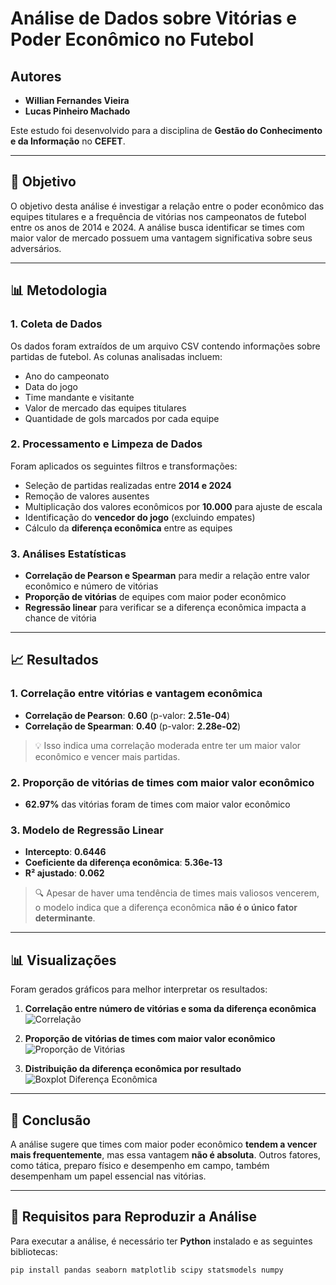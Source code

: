 # Análise de Dados sobre Vitórias e Poder Econômico no Futebol

## Autores
- **Willian Fernandes Vieira**  
- **Lucas Pinheiro Machado**  

Este estudo foi desenvolvido para a disciplina de **Gestão do Conhecimento e da Informação** no **CEFET**.

---

## 📌 Objetivo  
O objetivo desta análise é investigar a relação entre o poder econômico das equipes titulares e a frequência de vitórias nos campeonatos de futebol entre os anos de 2014 e 2024. A análise busca identificar se times com maior valor de mercado possuem uma vantagem significativa sobre seus adversários.

---

## 📊 Metodologia  

### **1. Coleta de Dados**  
Os dados foram extraídos de um arquivo CSV contendo informações sobre partidas de futebol. As colunas analisadas incluem:
- Ano do campeonato
- Data do jogo
- Time mandante e visitante
- Valor de mercado das equipes titulares
- Quantidade de gols marcados por cada equipe

### **2. Processamento e Limpeza de Dados**  
Foram aplicados os seguintes filtros e transformações:
- Seleção de partidas realizadas entre **2014 e 2024**
- Remoção de valores ausentes
- Multiplicação dos valores econômicos por **10.000** para ajuste de escala
- Identificação do **vencedor do jogo** (excluindo empates)
- Cálculo da **diferença econômica** entre as equipes

### **3. Análises Estatísticas**  
- **Correlação de Pearson e Spearman** para medir a relação entre valor econômico e número de vitórias  
- **Proporção de vitórias** de equipes com maior poder econômico  
- **Regressão linear** para verificar se a diferença econômica impacta a chance de vitória  

---

## 📈 Resultados

### **1. Correlação entre vitórias e vantagem econômica**
- **Correlação de Pearson**: **0.60** (p-valor: **2.51e-04**)  
- **Correlação de Spearman**: **0.40** (p-valor: **2.28e-02**)  

> 💡 Isso indica uma correlação moderada entre ter um maior valor econômico e vencer mais partidas.

### **2. Proporção de vitórias de times com maior valor econômico**
- **62.97%** das vitórias foram de times com maior valor econômico  

### **3. Modelo de Regressão Linear**
- **Intercepto**: **0.6446**  
- **Coeficiente da diferença econômica**: **5.36e-13**  
- **R² ajustado**: **0.062**  

> 🔍 Apesar de haver uma tendência de times mais valiosos vencerem, o modelo indica que a diferença econômica **não é o único fator determinante**.

---

## 📊 Visualizações

Foram gerados gráficos para melhor interpretar os resultados:

1. **Correlação entre número de vitórias e soma da diferença econômica**  
   ![Correlação](correlacao_vitorias_economia.png)
   
2. **Proporção de vitórias de times com maior valor econômico**  
   ![Proporção de Vitórias](proporcao_vitorias_economia.png)
   
3. **Distribuição da diferença econômica por resultado**  
   ![Boxplot Diferença Econômica](boxplot_diferenca_valores.png)

---

## 📌 Conclusão  
A análise sugere que times com maior poder econômico **tendem a vencer mais frequentemente**, mas essa vantagem **não é absoluta**. Outros fatores, como tática, preparo físico e desempenho em campo, também desempenham um papel essencial nas vitórias.

---

## 📝 Requisitos para Reproduzir a Análise  

Para executar a análise, é necessário ter **Python** instalado e as seguintes bibliotecas:

```bash
pip install pandas seaborn matplotlib scipy statsmodels numpy
